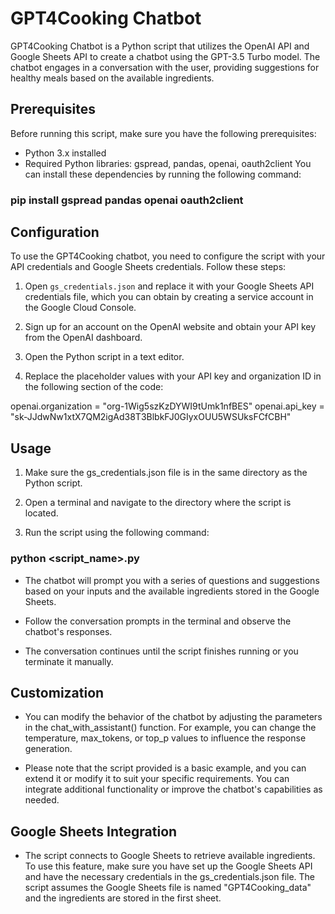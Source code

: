 # GPT4Cooking Chatbot

GPT4Cooking Chatbot is a Python script that utilizes the OpenAI API and Google Sheets API to create a chatbot using the GPT-3.5 Turbo model. The chatbot engages in a conversation with the user, providing suggestions for healthy meals based on the available ingredients.

## Prerequisites

Before running this script, make sure you have the following prerequisites:

- Python 3.x installed
- Required Python libraries: gspread, pandas, openai, oauth2client
  You can install these dependencies by running the following command:

### pip install gspread pandas openai oauth2client


## Configuration

To use the GPT4Cooking chatbot, you need to configure the script with your API credentials and Google Sheets credentials. Follow these steps:

1. Open `gs_credentials.json` and replace it with your Google Sheets API credentials file, which you can obtain by creating a service account in the Google Cloud Console.

2. Sign up for an account on the OpenAI website and obtain your API key from the OpenAI dashboard.

3. Open the Python script in a text editor.

4. Replace the placeholder values with your API key and organization ID in the following section of the code:

 openai.organization = "org-1Wig5szKzDYWI9tUmk1nfBES"
 openai.api_key = "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"


## Usage

1. Make sure the gs_credentials.json file is in the same directory as the Python script.

2. Open a terminal and navigate to the directory where the script is located.
3. Run the script using the following command:
### python <script_name>.py

- The chatbot will prompt you with a series of questions and suggestions based on your inputs and the available ingredients stored in the Google Sheets.

- Follow the conversation prompts in the terminal and observe the chatbot's responses.

- The conversation continues until the script finishes running or you terminate it manually.

## Customization
 
- You can modify the behavior of the chatbot by adjusting the parameters in the chat_with_assistant() function. For example, you can change the temperature, max_tokens, or top_p values to influence the response generation.

- Please note that the script provided is a basic example, and you can extend it or modify it to suit your specific requirements. You can integrate additional functionality or improve the chatbot's capabilities as needed.

## Google Sheets Integration

- The script connects to Google Sheets to retrieve available ingredients. To use this feature, make sure you have set up the Google Sheets API and have the necessary credentials in the gs_credentials.json file. The script assumes the Google Sheets file is named "GPT4Cooking_data" and the ingredients are stored in the first sheet.

 ```python